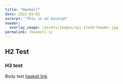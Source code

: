 ```yaml
---
title: "Haskell"
date: 2022-03-01
excerpt: "This is an excerpt"
header:
  overlay_image: /assets/images/spj-stock-header.jpg 
permalink: /haskell-1/
---
```


## H2 Test


### H3 test

Body test [haskell link](https://www.haskell.org/)
